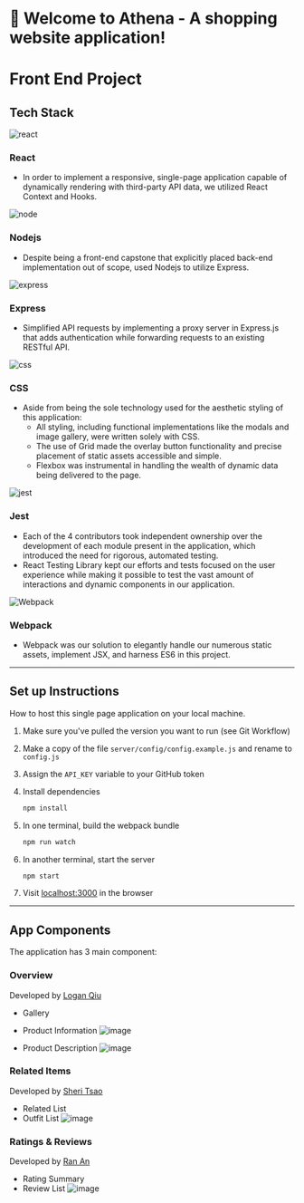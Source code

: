 # 🚀 Welcome to Athena - A shopping website application!

# Front End Project

## Tech Stack

![react](https://img.shields.io/badge/React-20232A?style=for-the-badge&logo=react&logoColor=61DAFB)

### React

- In order to implement a responsive, single-page application capable of dynamically rendering with third-party API data, we utilized React Context and Hooks.

![node](https://img.shields.io/badge/Node.js-339933?style=for-the-badge&logo=nodedotjs&logoColor=white)

### Nodejs

- Despite being a front-end capstone that explicitly placed back-end implementation out of scope, used Nodejs to utilize Express.

![express](https://img.shields.io/badge/Express.js-000000?style=for-the-badge&logo=express&logoColor=white)

### Express

- Simplified API requests by implementing a proxy server in Express.js that adds authentication while forwarding requests to an existing RESTful API.

![css](https://img.shields.io/badge/CSS3-1572B6?style=for-the-badge&logo=css3&logoColor=white)

### CSS

- Aside from being the sole technology used for the aesthetic styling of this application:
  - All styling, including functional implementations like the modals and image gallery, were written solely with CSS.
  - The use of Grid made the overlay button functionality and precise placement of static assets accessible and simple.
  - Flexbox was instrumental in handling the wealth of dynamic data being delivered to the page.

![jest](https://img.shields.io/badge/Jest-C21325?style=for-the-badge&logo=jest&logoColor=white)

### Jest

- Each of the 4 contributors took independent ownership over the development of each module present in the application, which introduced the need for rigorous, automated testing.
- React Testing Library kept our efforts and tests focused on the user experience while making it possible to test the vast amount of interactions and dynamic components in our application.

![Webpack](https://img.shields.io/badge/webpack-%238DD6F9.svg?style=for-the-badge&logo=webpack&logoColor=black)

### Webpack

- Webpack was our solution to elegantly handle our numerous static assets, implement JSX, and harness ES6 in this project.

---

## Set up Instructions

How to host this single page application on your local machine.

1. Make sure you've pulled the version you want to run (see Git Workflow)
1. Make a copy of the file `server/config/config.example.js` and rename to `config.js`
1. Assign the `API_KEY` variable to your GitHub token
1. Install dependencies

    ```bash
    npm install
    ```

1. In one terminal, build the webpack bundle

    ```bash
    npm run watch
    ```

1. In another terminal, start the server

    ```bash
    npm start
    ```

1. Visit [localhost:3000](http://localhost:3000) in the browser

---

## App Components
The application has 3 main component:

### Overview

Developed by [Logan Qiu](https://github.com/logan-qiu)

- Gallery
- Product Information
![image](https://user-images.githubusercontent.com/78101792/128643993-9ea5c404-bdf3-481c-8559-1e546df8390b.png)
   
- Product Description
![image](https://user-images.githubusercontent.com/78101792/128644057-33d7cb0f-a4e3-4a94-aeda-5295fbef602f.png)




### Related Items

Developed by [Sheri Tsao](https://github.com/ssleeyrc)

- Related List
- Outfit List
![image](https://user-images.githubusercontent.com/78101792/128644124-5faf4270-363c-4b46-bda8-b7f053e25121.png)


### Ratings & Reviews

Developed by [Ran An](https://github.com/luffyan)

- Rating Summary
- Review List
![image](https://user-images.githubusercontent.com/78101792/128644196-caed2430-ab7c-4bef-bece-33a3f4e7520f.png)


